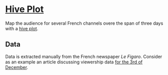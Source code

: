 # [Hive Plot](https://codepen.io/borntofrappe/full/MWXzdqm)

Map the audience for several French channels overe the span of three days with a [hive plot](https://datavizproject.com/data-type/hive-plot/).

## Data

Data is extracted manually from the French newspaper _Le Figaro_. Consider as an example an article discussing viewership data [for the 3rd of December](https://tvmag.lefigaro.fr/programme-tv/audiences-tv/audiences-quel-score-pour-argentine-australie-sur-tf1-20221204).
